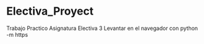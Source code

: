 # Electiva_Proyect
Trabajo Practico Asignatura Electiva 3
Levantar en el navegador con python -m https
